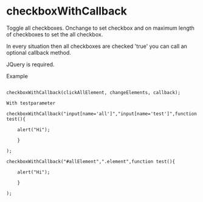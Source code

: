 # checkboxWithCallback

Toggle all checkboxes.
Onchange to set checkbox and on maximum length of checkboxes to set the all checkbox.

In every situation then all checkboxes are checked 'true' you can call an optional callback method.

JQuery is required.

Example

```code

checkboxWithCallback(clickAllElement, changeElements, callback);

With testparameter

checkboxWithCallback("input[name='all']","input[name='test']",function test(){

    alert("Hi");

    }

);

checkboxWithCallback("#allElement",".element",function test(){

    alert("Hi");

    }
    
);

``` 